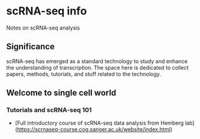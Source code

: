 # scRNA-seq info

Notes on scRNA-seq analysis

## Significance

scRNA-seq has emerged as a standard technology to study and enhance the 
understanding of transcription. The space here is dedicated to collect
papers, methods, tutorials, and stuff related to the technology.

## Welcome to single cell world

### Tutorials and scRNA-seq 101

* [Full introductory course of scRNA-seq data analysis from Hemberg lab]
(https://scrnaseq-course.cog.sanger.ac.uk/website/index.html)





